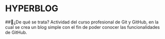 # HYPERBLOG
##🤔¿De qué se trata?
Actividad del curso profesional de Git y GitHub, en la cual se crea un blog simple con el fin de poder conocer las funcionalidades de GitHub.
